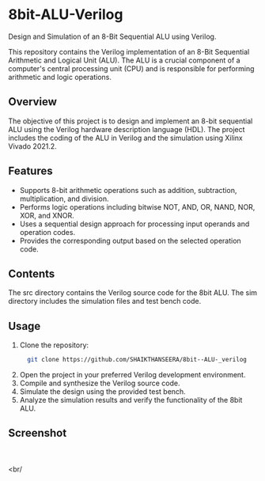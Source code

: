 # 8bit-ALU-Verilog
Design and Simulation of an 8-Bit Sequential ALU using Verilog.      

This repository contains the Verilog implementation of an 8-Bit Sequential Arithmetic and Logical Unit (ALU). The ALU is a crucial component of a computer's central processing unit (CPU) and is responsible for performing arithmetic and logic operations.
## Overview
The objective of this project is to design and implement an 8-bit sequential ALU using the Verilog hardware description language (HDL). The project includes the coding of the ALU in Verilog and the simulation using Xilinx Vivado 2021.2.
## Features
- Supports 8-bit arithmetic operations such as addition, subtraction, multiplication, and division.
- Performs logic operations including bitwise NOT, AND, OR, NAND, NOR, XOR, and XNOR.
- Uses a sequential design approach for processing input operands and operation codes.
- Provides the corresponding output based on the selected operation code.
## Contents
The src directory contains the Verilog source code for the 8bit ALU.
The sim directory includes the simulation files and test bench code.
## Usage
1. Clone the repository: 
    ```bash
      git clone https://github.com/SHAIKTHANSEERA/8bit--ALU-_verilog
2. Open the project in your preferred Verilog development environment.
3. Compile and synthesize the Verilog source code.
4. Simulate the design using the provided test bench.
5. Analyze the simulation results and verify the functionality of the 8bit ALU.
## Screenshot
<br/><br/><br/
